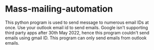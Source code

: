 # Mass-mailing-automation
This python program is used to send message to numerous email IDs at once. Use your outlook email id to send emails. Google isn't supporting third party apps after 30th May 2022, hence this program couldn't send emails using gmail ID. This program can only send emails from outlook emails.
